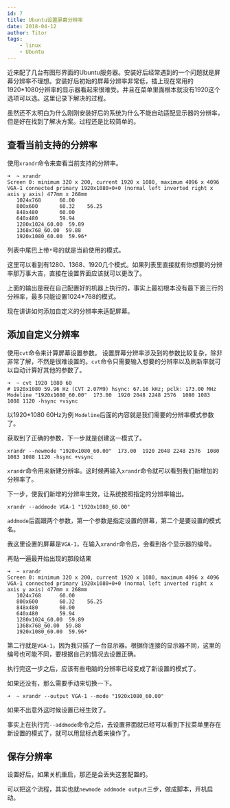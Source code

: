 ```yaml
---
id: 7
title: Ubuntu设置屏幕分辨率
date: 2018-04-12
author: Titor
tags:
    - linux
    - Ubuntu
---
```


近来配了几台有图形界面的Ubuntu服务器。安装好后经常遇到的一个问题就是屏幕分辨率不理想。安装好后初始的屏幕分辨率非常低，插上现在常用的1920*1080分辨率的显示器看起来很难受。并且在菜单里面根本就没有1920这个选项可以选。这里记录下解决的过程。

<!--more-->

虽然还不太明白为什么刚刚安装好后的系统为什么不能自动适配显示器的分辨率，但是好在找到了解决方案。过程还是比较简单的。

## 查看当前支持的分辨率

使用`xrandr`命令来查看当前支持的分辨率。

```
➜  ~ xrandr
Screen 0: minimum 320 x 200, current 1920 x 1080, maximum 4096 x 4096
VGA-1 connected primary 1920x1080+0+0 (normal left inverted right x axis y axis) 477mm x 268mm
   1024x768      60.00  
   800x600       60.32    56.25  
   848x480       60.00  
   640x480       59.94  
   1280x1024_60.00  59.89  
   1368x768_60.00  59.88  
   1920x1080_60.00  59.96* 

```

列表中尾巴上带`*`号的就是当前使用的模式。

这里可以看到有1280、1368、1920几个模式。如果列表里直接就有你想要的分辨率那万事大吉，直接在设置界面应该就可以更改了。

上面的输出是我在自己配置好的机器上执行的，事实上最初根本没有最下面三行的分辨率，最多只能设置1024*768的模式。

现在讲讲如何添加自定义的分辨率来适配屏幕。

## 添加自定义分辨率

使用`cvt`命令来计算屏幕设置参数。
设置屏幕分辨率涉及到的参数比较复杂，除非非常了解，不然是很难设置的。`cvt`命令只需要输入想要的分辨率以及刷新率就可以自动计算好其他的参数了。

```
➜  ~ cvt 1920 1080 60
# 1920x1080 59.96 Hz (CVT 2.07M9) hsync: 67.16 kHz; pclk: 173.00 MHz
Modeline "1920x1080_60.00"  173.00  1920 2048 2248 2576  1080 1083 1088 1120 -hsync +vsync

```

以1920*1080 60Hz为例
`Modeline`后面的内容就是我们需要的分辨率模式参数了。

获取到了正确的参数，下一步就是创建这一模式了。

```
xrandr --newmode "1920x1080_60.00"  173.00  1920 2048 2248 2576  1080 1083 1088 1120 -hsync +vsync
```

`xrandr`命令用来新建分辨率。这时候再输入`xrandr`命令就可以看到我们新增加的分辨率了。

下一步，使我们新增的分辨率生效，让系统按照指定的分辨率输出。

```
xrandr --addmode VGA-1 "1920x1080_60.00"
```

`addmode`后面跟两个参数，第一个参数是指定设置的屏幕，第二个是要设置的模式名。

我这里设置的屏幕是`VGA-1`，在输入`xrandr`命令后，会看到各个显示器的编号。

再贴一遍最开始出现的那段结果

```
➜  ~ xrandr
Screen 0: minimum 320 x 200, current 1920 x 1080, maximum 4096 x 4096
VGA-1 connected primary 1920x1080+0+0 (normal left inverted right x axis y axis) 477mm x 268mm
   1024x768      60.00  
   800x600       60.32    56.25  
   848x480       60.00  
   640x480       59.94  
   1280x1024_60.00  59.89  
   1368x768_60.00  59.88  
   1920x1080_60.00  59.96* 

```

第二行就是`VGA-1`，因为我只插了一台显示器。根据你连接的显示器不同，这里的编号也可能不同，要根据自己的情况去设置正确。

执行完这一步之后，应该有些电脑的分辨率已经变成了新设置的模式了。

如果还没有，那么需要手动来切换一下。

```
➜  ~ xrandr --output VGA-1 --mode "1920x1080_60.00"

```

如果不出意外这时候设置已经生效了。

事实上在执行完`--addmode`命令之后，去设置界面就已经可以看到下拉菜单里存在新设置的模式了，就可以用鼠标点着来操作了。

## 保存分辨率

设置好后，如果关机重启，那还是会丢失这套配置的。

可以把这个流程，其实也就`newmode addmode output`三步，做成脚本，开机启动。

